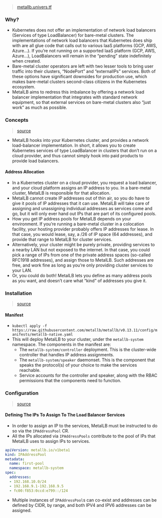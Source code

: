 > [metallb.univers.tf](https://metallb.universe.tf/)

### Why?
* Kubernetes does not offer an implementation of network load balancers (Services of type LoadBalancer) for bare-metal clusters. The implementations of network load balancers that Kubernetes does ship with are all glue code that calls out to various IaaS platforms (GCP, AWS, Azure…). If you’re not running on a supported IaaS platform (GCP, AWS, Azure…), LoadBalancers will remain in the “pending” state indefinitely when created.
* Bare-metal cluster operators are left with two lesser tools to bring user traffic into their clusters, “NodePort” and “externalIPs” services. Both of these options have significant downsides for production use, which makes bare-metal clusters second-class citizens in the Kubernetes ecosystem.
* MetalLB aims to redress this imbalance by offering a network load balancer implementation that integrates with standard network equipment, so that external services on bare-metal clusters also “just work” as much as possible.

### Concepts
> [source](https://metallb.universe.tf/concepts/)

* MetalLB hooks into your Kubernetes cluster, and provides a network load-balancer implementation. In short, it allows you to create Kubernetes services of type LoadBalancer in clusters that don’t run on a cloud provider, and thus cannot simply hook into paid products to provide load balancers.

#### Address Allocation
* In a Kubernetes cluster on a cloud provider, you request a load balancer, and your cloud platform assigns an IP address to you. In a bare-metal cluster, MetalLB is responsible for that allocation.
* MetalLB cannot create IP addresses out of thin air, so you do have to give it pools of IP addresses that it can use. MetalLB will take care of assigning and unassigning individual addresses as services come and go, but it will only ever hand out IPs that are part of its configured pools.
* How you get IP address pools for MetalLB depends on your environment. If you’re running a bare-metal cluster in a colocation facility, your hosting provider probably offers IP addresses for lease. In that case, you would lease, say, a /26 of IP space (64 addresses), and provide that range to MetalLB for cluster services.
* Alternatively, your cluster might be purely private, providing services to a nearby LAN but not exposed to the internet. In that case, you could pick a range of IPs from one of the private address spaces (so-called RFC1918 addresses), and assign those to MetalLB. Such addresses are free, and work fine as long as you’re only providing cluster services to your LAN.
* Or, you could do both! MetalLB lets you define as many address pools as you want, and doesn’t care what “kind” of addresses you give it.

### Installation
> [source](https://metallb.universe.tf/installation/)

#### Manifest
* `kubectl apply -f https://raw.githubusercontent.com/metallb/metallb/v0.13.11/config/manifests/metallb-native.yaml`
* This will deploy MetalLB to your cluster, under the `metallb-system` namespace. The components in the manifest are:
	* The `metallb-system/controller` deployment. This is the cluster-wide controller that handles IP address assignments.
	* The `metallb-system/speaker` daemonset. This is the component that speaks the protocol(s) of your choice to make the services reachable.
	* Service accounts for the controller and speaker, along with the RBAC permissions that the components need to function.

### Configuration
> [source](https://metallb.universe.tf/configuration/)

#### Defining The IPs To Assign To The Load Balancer Services
* In order to assign an IP to the services, MetalLB must be instructed to do so via the `IPAddressPool` CR.
* All the IPs allocated via `IPAddressPools` contribute to the pool of IPs that MetalLB uses to assign IPs to services.
```yaml
apiVersion: metallb.io/v1beta1
kind: IPAddressPool
metadata:
  name: first-pool
  namespace: metallb-system
spec:
  addresses:
  - 192.168.10.0/24
  - 192.168.9.1-192.168.9.5
  - fc00:f853:0ccd:e799::/124
```
* Multiple instances of `IPAddressPool`s can co-exist and addresses can be defined by CIDR, by range, and both IPV4 and IPV6 addresses can be assigned.
